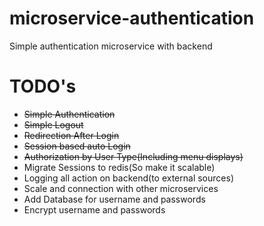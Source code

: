 # microservice-authentication
Simple authentication microservice with backend
# TODO's
- ~~Simple Authentication~~
- ~~Simple Logout~~
- ~~Redirection After Login~~
- ~~Session based auto Login~~
- ~~Authorization by User Type(Including menu displays)~~
- Migrate Sessions to redis(So make it scalable)
- Logging all action on backend(to external sources)
- Scale and connection with other microservices
- Add Database for username and passwords
- Encrypt username and passwords